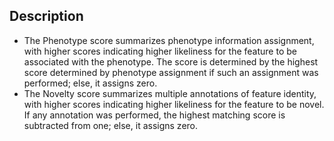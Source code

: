 ## Description

- The Phenotype score summarizes phenotype information assignment, with higher scores indicating higher likeliness for the feature to be associated with the phenotype. The score is determined by the highest score determined by phenotype assignment if such an assignment was performed; else, it assigns zero.
- The Novelty score summarizes multiple annotations of feature identity, with higher scores indicating higher likeliness for the feature to be novel. If any annotation was performed, the highest matching score is subtracted from one; else, it assigns zero.

